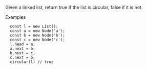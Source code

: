Given a linked list, return true if the list
is circular, false if it is not.


Examples

```
  const l = new List();
  const a = new Node('a');
  const b = new Node('b');
  const c = new Node('c');
  l.head = a;
  a.next = b;
  b.next = c;
  c.next = b;
  circular(l) // true
```
